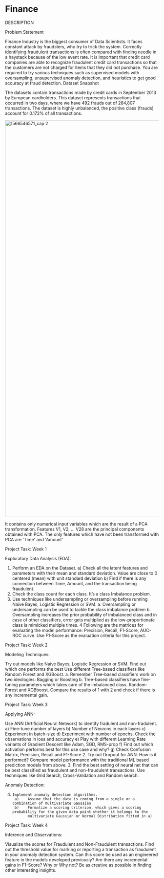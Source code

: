 # Finance

DESCRIPTION

Problem Statement

Finance Industry is the biggest consumer of Data Scientists. It faces constant attack by fraudsters, who try to trick the system. Correctly identifying fraudulent transactions is often compared with finding needle in a haystack because of the low event rate. 
It is important that credit card companies are able to recognize fraudulent credit card transactions so that the customers are not charged for items that they did not purchase.
You are required to try various techniques such as supervised models with oversampling, unsupervised anomaly detection, and heuristics to get good accuracy at fraud detection.
Dataset Snapshot

The datasets contain transactions made by credit cards in September 2013 by European cardholders. This dataset represents transactions that occurred in two days, where we have 492 frauds out of 284,807 transactions. The dataset is highly unbalanced, the positive class (frauds) account for 0.172% of all transactions.

<img width="1299" alt="1566546571_cap 2" src="https://user-images.githubusercontent.com/52888997/125187447-54eb5480-e24d-11eb-9a93-a859943b3b2d.png">
 



 

It contains only numerical input variables which are the result of a PCA transformation. 
Features V1, V2, ... V28 are the principal components obtained with PCA. 
The only features which have not been transformed with PCA are 'Time' and 'Amount'

 

Project Task: Week 1

Exploratory Data Analysis (EDA):

1.    Perform an EDA on the Dataset.
       a)    Check all the latent features and parameters with their mean and standard deviation. Value are close to 0 centered (mean)
              with unit standard deviation
       b)    Find if there is any connection between Time, Amount, and the transaction being fraudulent.
2.    Check the class count for each class. It’s a class Imbalance problem.
3.    Use techniques like undersampling or oversampling before running Naïve Bayes, Logistic Regression or SVM.
       a.    Oversampling or undersampling can be used to tackle the class imbalance problem
       b.    Oversampling increases the prior probability of imbalanced class and in case of other classifiers, error gets multiplied as the 
              low-proportionate class is mimicked multiple times.
4     Following are the matrices for evaluating the model performance: Precision, Recall, F1-Score, AUC-ROC curve. Use F1-Score as
       the evaluation criteria for this project.

Project Task: Week 2

Modeling Techniques:

Try out models like Naive Bayes, Logistic Regression or SVM. Find out which one performs the best
Use different Tree-based classifiers like Random Forest and XGBoost. 
       a.    Remember Tree-based classifiers work on two ideologies: Bagging or Boosting
       b.    Tree-based classifiers have fine-tuning parameters which takes care of the imbalanced class. Random-Forest and XGBboost.
Compare the results of 1 with 2 and check if there is any incremental gain.

Project Task: Week 3

Applying ANN:

Use ANN (Artificial Neural Network) to identify fradulent and non-fradulent.
       a)    Fine-tune number of layers
       b)    Number of Neurons in each layers
       c)    Experiment in batch-size
       d)    Experiment with number of epochs. Check the observations in loss and accuracy
       e)    Play with different Learning Rate variants of Gradient Descent like Adam, SGD, RMS-prop
       f)    Find out which activation performs best for this use case and why?
       g)    Check Confusion Matrix, Precision, Recall and F1-Score
2.    Try out Dropout for ANN. How is it performed? Compare model performance with the traditional ML based prediction models from
       above. 
3.    Find the best setting of neural net that can be best classified as fraudulent and non-fraudulent transactions. Use
       techniques like Grid Search, Cross-Validation and Random search.

Anomaly Detection:

4.     Implement anomaly detection algorithms.
        a)    Assume that the data is coming from a single or a combination of multivariate Gaussian
        b)    Formalize a scoring criterion, which gives a scoring probability for the given data point whether it belongs to the
              multivariate Gaussian or Normal Distribution fitted in a)
Project Task: Week 4

Inference and Observations:

Visualize the scores for Fraudulent and Non-Fraudulent transactions.
Find out the threshold value for marking or reporting a transaction as fraudulent in your anomaly detection system.
Can this score be used as an engineered feature in the models developed previously? Are there any incremental gains in F1-Score? Why or Why not?
Be as creative as possible in finding other interesting insights.
